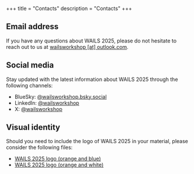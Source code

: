 +++
title = "Contacts"
description = "Contacts"
+++


## Email address

If you have any questions about WAILS 2025, please do not hesitate to reach out to us at [wailsworkshop [at] outlook.com](mailto:wailsworkshop@outlook.com).

## Social media

Stay updated with the latest information about WAILS 2025 through the following channels:

- BlueSky: [@wailsworkshop.bsky.social](https://bsky.app/profile/wailsworkshop.bsky.social)
- LinkedIn: [@wailsworkshop](https://www.linkedin.com/company/wailsworkshop)
- X: [@wailsworkshop](https://x.com/wailsworkshop)

## Visual identity

Should you need to include the logo of WAILS 2025 in your material, please consider the following files:

- [WAILS 2025 logo (orange and blue)](/2025/img/logo/logo.png)
- [WAILS 2025 logo (orange and white)](/2025/img/logo/logo_negative.png)